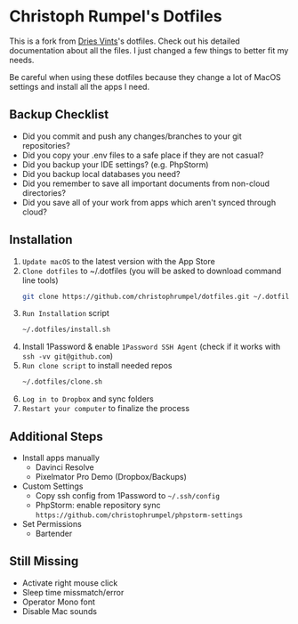 # Christoph Rumpel's Dotfiles

This is a fork from [Dries Vints](https://github.com/driesvints/dotfiles)'s dotfiles. Check out his detailed documentation about all the files. I just changed a few things to better fit my needs.

Be careful when using these dotfiles because they change a lot of MacOS settings and install all the apps I need.

## Backup Checklist

- Did you commit and push any changes/branches to your git repositories?
- Did you copy your .env files to a safe place if they are not casual?
- Did you backup your IDE settings? (e.g. PhpStorm)
- Did you backup local databases you need?
- Did you remember to save all important documents from non-cloud directories?
- Did you save all of your work from apps which aren't synced through cloud?

## Installation

1. `Update macOS` to the latest version with the App Store
2. `Clone dotfiles` to ~/.dotfiles (you will be asked to download command line tools)
    ```zsh
    git clone https://github.com/christophrumpel/dotfiles.git ~/.dotfiles
    ```
3. `Run Installation` script
    ```zsh
    ~/.dotfiles/install.sh
    ```
4. Install 1Password & enable `1Password SSH Agent` (check if it works with `ssh -vv git@github.com`)
5. `Run clone script` to install needed repos
    ```zsh
   ~/.dotfiles/clone.sh
    ```
6. `Log in to Dropbox` and sync folders
7. `Restart your computer` to finalize  the process


## Additional Steps

- Install apps manually
    - Davinci Resolve
    - Pixelmator Pro Demo (Dropbox/Backups)
- Custom Settings
    - Copy ssh config from 1Password to `~/.ssh/config`
    - PhpStorm: enable repository sync `https://github.com/christophrumpel/phpstorm-settings`
- Set Permissions
    - Bartender

## Still Missing

- Activate right mouse click
- Sleep time missmatch/error
- Operator Mono font
- Disable Mac sounds

